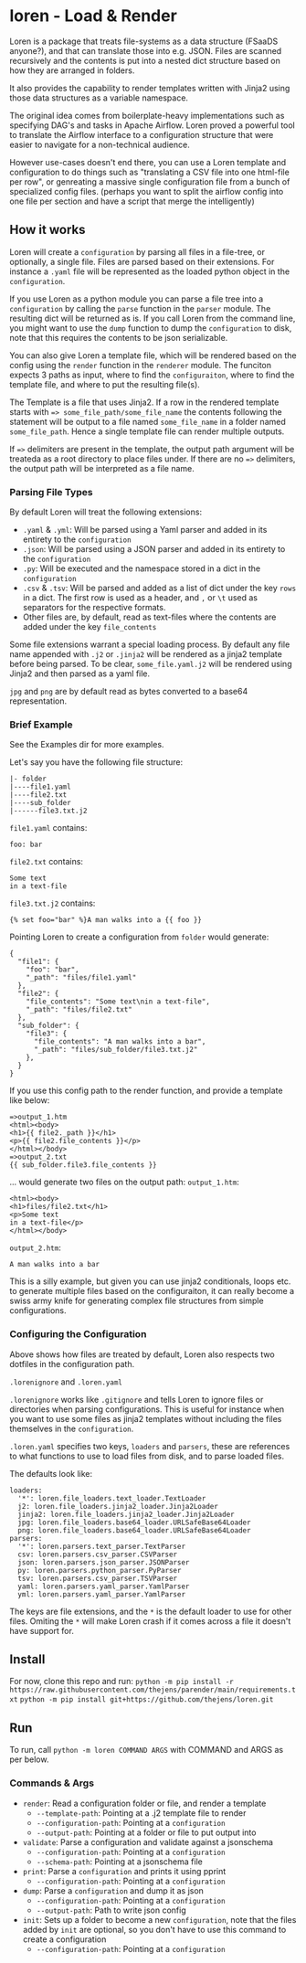 # loren - Load & Render
Loren is a package that treats file-systems as a data structure (FSaaDS anyone?),
and that can translate those into e.g. JSON. Files are scanned recursively and
the contents is put into a nested dict structure based on how they are arranged
in folders.

It also provides the capability to render templates written with Jinja2 using
those data structures as a variable namespace.

The original idea comes from boilerplate-heavy implementations such as
specifying DAG's and tasks in Apache Airflow. Loren proved a powerful tool to
translate the Airflow interface to a configuration structure that were easier
to navigate for a non-technical audience.

However use-cases doesn't end there, you can use a Loren template and
configuration to do things such as "translating a CSV file into one html-file
per row", or genreating a massive single configuration file from a bunch of
specialized config files. (perhaps you want to split the airflow config into
one file per section and have a script that merge the intelligently)

## How it works
Loren will create a `configuration` by parsing all files in a file-tree,
or optionally, a single file. Files are parsed based on their extensions.
For instance a `.yaml` file will be represented as the loaded python
 object in the `configuration`.

If you use Loren as a python module you can parse a file tree into a
 `configuration` by calling the `parse` function in the `parser` module.
  The resulting dict will be returned as is. If you call Loren from the
  command line, you might want to use the `dump` function to dump the
  `configuration` to disk, note that this requires the contents to be
  json serializable.

You can also give Loren a template file, which will be rendered based on
the config using the `render` function in the `renderer` module. The funciton
expects 3 paths as input, where to find the `configuraiton`, where to find the
template file, and where to put the resulting file(s).

The Template is a file that uses Jinja2. If a row in the rendered template
starts with `=> some_file_path/some_file_name` the contents following the
statement will be output to a file named `some_file_name` in a folder named
`some_file_path`. Hence a single template file can render multiple outputs.

If `=>` delimiters are present in the template, the output path argument will
be treateda as a root directory to place files under. If there are no `=>`
delimiters, the output path will be interpreted as a file name.

### Parsing File Types
By default Loren will treat the following extensions:
* `.yaml` & `.yml`: Will be parsed using a Yaml parser and added in its entirety to the `configuration`
* `.json`: Will be parsed using a JSON parser and added in its entirety to the `configuration`
* `.py`: Will be executed and the namespace stored in a dict in the `configuration`
* `.csv` & `.tsv`: Will be parsed and added as a list of dict under the key `rows` in a dict. The first row is used as a header, and `,` or `\t` used as separators for the respective formats.
* Other files are, by default, read as text-files where the contents are added under the key `file_contents`

Some file extensions warrant a special loading process. By default any file name appended with `.j2` or `.jinja2` will be rendered as a jinja2 template before being parsed. To be clear, `some_file.yaml.j2` will be rendered using Jinja2 and then parsed as a yaml file.

`jpg` and `png` are by default read as bytes converted to a base64 representation.

### Brief Example
See the Examples dir for more examples.

Let's say you have the following file structure:
```
|- folder
|----file1.yaml
|----file2.txt
|----sub_folder
|------file3.txt.j2
```
`file1.yaml` contains:
```
foo: bar
```
`file2.txt` contains:
```
Some text
in a text-file
```
`file3.txt.j2` contains:
```
{% set foo="bar" %}A man walks into a {{ foo }}
```
Pointing Loren to create a configuration from `folder` would generate:
```
{
  "file1": {
    "foo": "bar",
    "_path": "files/file1.yaml"
  },
  "file2": {
    "file_contents": "Some text\nin a text-file",
    "_path": "files/file2.txt"
  },
  "sub_folder": {
    "file3": {
      "file_contents": "A man walks into a bar",
      "_path": "files/sub_folder/file3.txt.j2"
    },
  }
}
```

If you use this config path to the render function, and provide a template like
below:
```
=>output_1.htm
<html><body>
<h1>{{ file2._path }}</h1>
<p>{{ file2.file_contents }}</p>
</html></body>
=>output_2.txt
{{ sub_folder.file3.file_contents }}
```
... would generate two files on the output path:
`output_1.htm`:
```
<html><body>
<h1>files/file2.txt</h1>
<p>Some text
in a text-file</p>
</html></body>
```
`output_2.htm`:
```
A man walks into a bar
```

This is a silly example, but given you can use jinja2 conditionals, loops etc.
to generate multiple files based on the configuraiton, it can really become a
swiss army knife for generating complex file structures from simple
configurations.

### Configuring the Configuration
Above shows how files are treated by default, Loren also respects two dotfiles
in the configuration path.

`.lorenignore`
and
`.loren.yaml`

`.lorenignore` works like `.gitignore` and tells Loren to ignore files or
directories when parsing configurations. This is useful for instance when you
want to use some files as jinja2 templates without including the files themselves
in the `configuration`.

`.loren.yaml` specifies two keys, `loaders` and `parsers`, these are references
to what functions to use to load files from disk, and to parse loaded files.

The defaults look like:
```
loaders:
  '*': loren.file_loaders.text_loader.TextLoader
  j2: loren.file_loaders.jinja2_loader.Jinja2Loader
  jinja2: loren.file_loaders.jinja2_loader.Jinja2Loader
  jpg: loren.file_loaders.base64_loader.URLSafeBase64Loader
  png: loren.file_loaders.base64_loader.URLSafeBase64Loader
parsers:
  '*': loren.parsers.text_parser.TextParser
  csv: loren.parsers.csv_parser.CSVParser
  json: loren.parsers.json_parser.JSONParser
  py: loren.parsers.python_parser.PyParser
  tsv: loren.parsers.csv_parser.TSVParser
  yaml: loren.parsers.yaml_parser.YamlParser
  yml: loren.parsers.yaml_parser.YamlParser
```

The keys are file extensions, and the `*` is the default loader to use for
other files. Omiting the `*` will make Loren crash if it comes across a file
it doesn't have support for.

## Install
For now, clone this repo and run:
`python -m pip install -r https://raw.githubusercontent.com/thejens/parender/main/requirements.txt`
`python -m pip install git+https://github.com/thejens/loren.git`

## Run
To run, call `python -m loren COMMAND ARGS` with COMMAND and ARGS as per below.

### Commands & Args
* `render`: Read a configuration folder or file, and render a template
  * `--template-path`: Pointing at a .j2 template file to render
  * `--configuration-path`: Pointing at a `configuration`
  * `--output-path`: Pointing at a folder or file to put output into
* `validate`: Parse a configuration and validate against a jsonschema
  * `--configuration-path`: Pointing at a `configuration`
  * `--schema-path`: Pointing at a jsonschema file
* `print`: Parse a `configuration` and prints it using pprint
  * `--configuration-path`: Pointing at a `configuration`
* `dump`: Parse a `configuration` and dump it as json
  * `--configuration-path`: Pointing at a `configuration`
  * `--output-path`: Path to write json config
* `init`: Sets up a folder to become a new `configuration`, note that the files added by `init` are optional, so you don't have to use this command to create a configuration
  * `--configuration-path`: Pointing at a `configuration`

